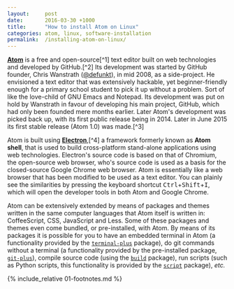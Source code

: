 ```yaml
---
layout:     post
date:       2016-03-30 +1000
title:      "How to install Atom on Linux"
categories: atom, linux, software-installation
permalink:  /installing-atom-on-linux/
---
```


[**Atom**](https://atom.io) is a free and open-source[^1] text editor built on web technologies and developed by GitHub.[^2] Its development was started by GitHub founder, Chris Wanstrath ([@defunkt](http://github.com/defunkt)), in mid 2008, as a side-project. He envisioned a text editor that was extensively hackable, yet beginner-friendly enough for a primary school student to pick it up without a problem. Sort of like the love-child of GNU Emacs and Notepad. Its development was put on hold by Wanstrath in favour of developing his main project, GitHub, which had only been founded mere months earlier. Later Atom's development was picked back up, with its first public release being in 2014. Later in June 2015 its first stable release (Atom 1.0) was made.[^3]

Atom is built using [**Electron**](https://electron.atom.io),[^4] a framework formerly known as **Atom shell**, that is used to build cross-platform stand-alone applications using web technologies. Electron's source code is based on that of Chromium, the open-source web browser, who's source code is used as a basis for the closed-source Google Chrome web browser. Atom is essentially like a web browser that has been modified to be used as a text editor. You can plainly see the similarities by pressing the keyboard shortcut <kbd>Ctrl</kbd>+<kbd>Shift</kbd>+<kbd>I</kbd>, which will open the developer tools in both Atom and Google Chrome.

Atom can be extensively extended by means of packages and themes written in the same computer languages that Atom itself is written in: CoffeeScript, CSS, JavaScript and Less. Some of these packages and themes even come bundled, or pre-installed, with Atom. By means of its packages it is possible for you to have an embedded terminal in Atom (a functionality provided by the [`terminal-plus`](https://atom.io/packages/terminal-plus) package), do git commands without a terminal (a functionality provided by the pre-installed package, [`git-plus`](https://atom.io/packages/git-plus)), compile source code (using the [`build`](https://atom.io/packages/build) package), run scripts (such as Python scripts, this functionality is provided by the [`script`](https://atom.io/packages/script) package), *etc.*

{% include_relative 01-footnotes.md %}
